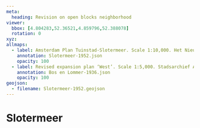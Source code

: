 ```yaml
---
meta:
  heading: Revision on open blocks neighborhood
viewer:
  bbox: [4.804283,52.36521,4.859796,52.388078]
  rotation: 0
xyz:
allmaps:
  - label: Amsterdam Plan Tuinstad-Slotermeer. Scale 1:10,000. Het Nieuwe Instituut. Originally published in 'Brochure Tuinstad Slotermeer, page 9' published by Gemeentebestuur van Amsterdam, 1952
    annotation: Slotermeer-1952.json
    opacity: 100
  - label: Revised expansion plan ‘West’. Scale 1:5,000. Stadsarchief Amsterdam. Published by Public Works Department and its legal successors, 1936
    annotation: Bos en Lommer-1936.json
    opacity: 100
geojson:
  - filename: Slotermeer-1952.geojson
---
```

# Slotermeer
